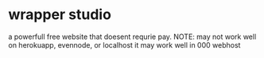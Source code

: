 # wrapper studio
a powerfull free website that doesent requrie pay.
NOTE: may not work well on herokuapp, evennode, or localhost
it may work well in 000 webhost
